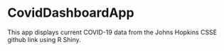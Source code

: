 # CovidDashboardApp

This app displays current COVID-19 data from the Johns Hopkins CSSE github link using R Shiny.
